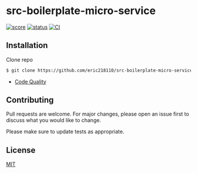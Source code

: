 # src-boilerplate-micro-service

[![score](https://api.codiga.io/project/30777/score/svg)](https://app.codiga.io/public/project/30777/src-boilerplate-micro-service/dashboard)
[![status](https://api.codiga.io/project/30777/status/svg)](https://app.codiga.io/public/project/30777/src-boilerplate-micro-service/dashboard)
[![CI](https://github.com/eric218110/src-boilerplate-micro-service/actions/workflows/main.yml/badge.svg)](https://github.com/eric218110/src-boilerplate-micro-service/actions/workflows/main.yml)

## Installation

Clone repo

```bash
$ git clone https://github.com/eric218110/src-boilerplate-micro-service.git any_name
```

- [Code Quality](https://app.codiga.io/public/project/30777/src-boilerplate-micro-service/dashboard)

## Contributing

Pull requests are welcome. For major changes, please open an issue first to discuss what you would like to change.

Please make sure to update tests as appropriate.

## License

[MIT](https://choosealicense.com/licenses/mit/)
